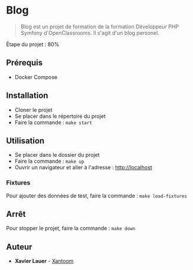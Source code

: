 # Blog #

> Blog est un projet de formation de la formation Développeur PHP Symfony d'OpenClassrooms. Il s'agit d'un blog personel.

Étape du projet : 80%

## Prérequis ##

- Docker Compose

## Installation ##

- Cloner le projet
- Se placer dans le répertoire du projet
- Faire la commande : ```make start```
  
## Utilisation ##

- Se placer dans le dossier du projet
- Faire la commande : ```make up```
- Ouvrir un navigateur et aller à l'adresse : [http://localhost](http://localhost)

### Fixtures ###
Pour ajouter des données de test, faire la commande : ```make load-fixtures```

## Arrêt ##
Pour stopper le projet, faire la commande : ```make down```

## Auteur ##
* **Xavier Lauer** - [Xantoom](https://github.com/Xantoom)
